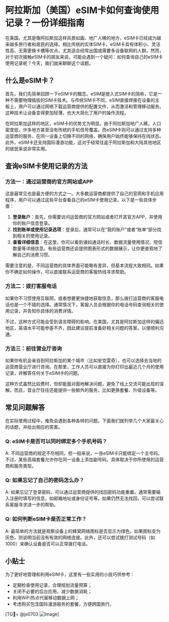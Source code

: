 # 阿拉斯加（美国）eSIM卡如何查询使用记录？一份详细指南

在美国，尤其是像阿拉斯加这样风景如画、地广人稀的地方，eSIM卡已经成为越来越多旅行者和居民的选择。相比传统的实体SIM卡，eSIM卡具有体积小、灵活性高、无需更换卡槽等优点，尤其适合经常出国或需要多设备联网的人群。然而，对于初次接触eSIM卡的朋友来说，可能会遇到一个疑问：如何查询自己的eSIM卡使用记录呢？今天，我们就来聊聊这个话题。

## 什么是eSIM卡？

首先，我们先简单回顾一下eSIM卡的概念。eSIM是嵌入式SIM卡的简称，它是一种不需要物理插拔的SIM卡技术。与传统SIM卡不同，eSIM直接焊接在设备的主板上，用户可以通过网络下载运营商提供的配置文件，从而激活和管理移动服务。这种技术让设备变得更加轻薄，也大大简化了用户的操作流程。

在阿拉斯加这样的地区，eSIM卡的优势尤为明显。由于阿拉斯加地广人稀，人口密度低，许多地方甚至没有传统的手机信号覆盖。而eSIM卡则可以通过支持多种运营商的服务，在同一设备上切换不同的网络，确保用户始终能够保持在线状态。此外，eSIM卡还支持国际漫游功能，这对于经常往返于阿拉斯加和大陆其他地区的居民来说非常实用。

## 查询eSIM卡使用记录的方法

### 方法一：通过运营商的官方网站或APP

这是最常见也是最方便的方式之一。大多数运营商都提供了自己的官网和手机应用程序，用户可以通过这些平台查看自己的eSIM卡使用记录。以下是一些具体步骤：

1. **登录账户**：首先，你需要访问运营商的官方网站或者打开其官方APP，并使用你的账户信息登录。
2. **找到账单或使用记录选项**：登录后，通常可以在“我的账户”或者“账单”部分找到相关的使用记录。
3. **查看详细信息**：在这里，你可以看到诸如通话时长、数据流量使用情况、短信数量等详细信息。有些运营商还会提供图表形式的数据展示，让你更直观地了解自己的消费习惯。

需要注意的是，不同运营商的具体界面可能略有差异，但基本流程大致相同。如果你不确定如何操作，可以直接联系运营商的客服热线寻求帮助。

### 方法二：拨打客服电话

如果你不习惯使用互联网，或者想要更快捷地获取信息，那么拨打运营商的客服电话也是一个不错的选择。通常情况下，客服人员会根据你的电话号码查询相关的使用记录，并告知你具体的消费详情。

不过，这种方式可能会受到语言障碍的影响。在美国，尤其是阿拉斯加这样的偏远地区，英语水平可能参差不齐，因此建议提前准备好相关问题的答案，以便顺利沟通。

### 方法三：前往营业厅咨询

如果你有机会亲自到阿拉斯加的某个城市（比如安克雷奇），也可以选择去当地的运营商营业厅进行咨询。在那里，工作人员可以直接为你打印出最近几个月的使用记录，并解答任何关于eSIM卡的问题。

这种方式虽然比较费时，但却能面对面地解决问题，避免了线上交流可能出现的误解。而且，营业厅往往还能提供一些额外的服务，比如更换套餐、升级设备等。

## 常见问题解答

在实际使用过程中，难免会遇到各种各样的问题。下面我们就列举几个大家最关心的话题，并给出相应的答案。

### Q: eSIM卡是否可以同时绑定多个手机号码？

A: 不同运营商的规定不尽相同，但一般来说，一张eSIM卡只能绑定一个主号码。不过，某些高端套餐允许你在同一设备上添加副号码，具体取决于你所使用的运营商和服务类型。

### Q: 如果忘记了自己的密码怎么办？

A: 如果忘记了登录密码，可以通过运营商提供的找回密码功能重置。通常需要输入注册时填写的信息，如邮箱地址或身份证号等。如果仍然无法找回，可以尝试联系客服寻求进一步的帮助。

### Q: 如何判断eSIM卡是否正常工作？

A: 最简单的方法就是观察设备上的蜂窝网络图标是否显示为绿色。如果图标变为灰色，则说明当前没有有效的网络连接。此外，还可以尝试拨打测试号码（如1000）来确认设备是否可以正常拨打电话。

## 小贴士

为了更好地管理和利用eSIM卡，这里有一些实用的小技巧供参考：

- 定期检查使用记录，合理规划流量预算；
- 关闭不必要的后台应用，减少数据消耗；
- 利用WiFi热点代替移动数据上网；
- 考虑购买包含国际漫游服务的套餐，方便跨国旅行。

[TG💪+ @jx0703 ![Image](https://github.com/user-attachments/assets/dbca1d08-cadb-493c-b0ec-ad6f7a83f270)]